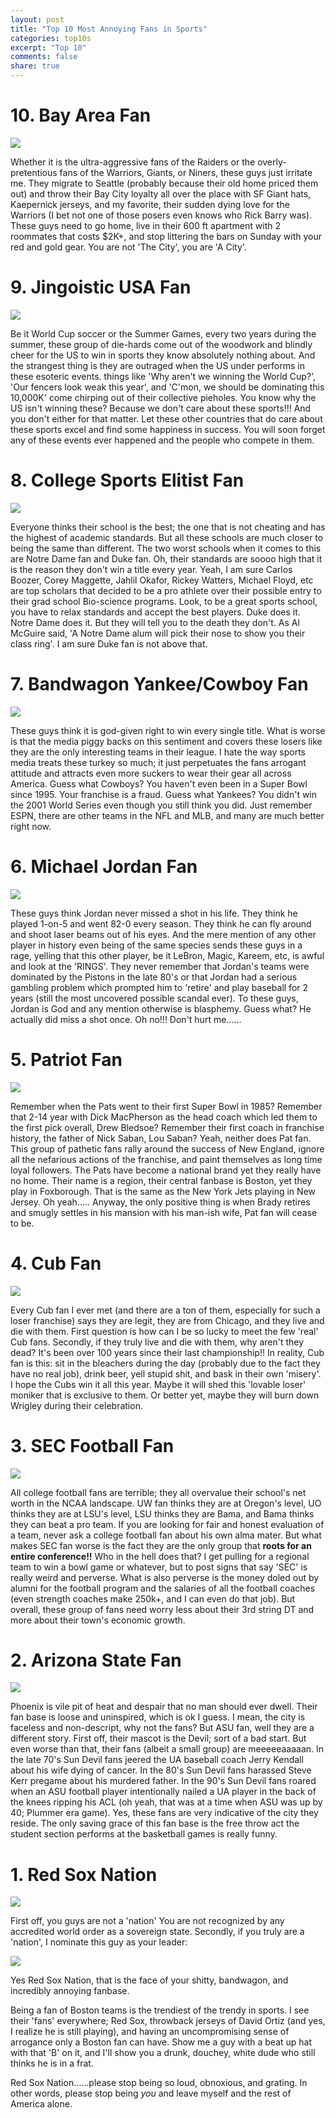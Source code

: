 ```yaml
---
layout: post
title: "Top 10 Most Annoying Fans in Sports"
categories: top10s
excerpt: "Top 10"
comments: false
share: true
---
```




# 10. Bay Area Fan

![](https://s-media-cache-ak0.pinimg.com/564x/9e/93/e3/9e93e3676f80b02331074615b298ccc7.jpg)

Whether it is the ultra-aggressive fans of the Raiders or the overly-pretentious fans of the Warriors, Giants, or Niners, these guys just irritate me. They migrate to Seattle (probably because their old home priced them out) and throw their Bay City loyalty all over the place with SF Giant hats, Kaepernick jerseys, and my favorite, their sudden dying love for the Warriors (I bet not one of those posers even knows who Rick Barry was). These guys need to go home, live in their 600 ft apartment with 2 roommates that costs $2K+, and stop littering the bars on Sunday with your red and gold gear. You are not 'The City', you are 'A City'.


# 9. Jingoistic USA Fan

![](http://i.telegraph.co.uk/multimedia/archive/01661/captainamerica_1661448i.jpg)


 Be it World Cup soccer or the Summer Games, every two years during the summer, these group of die-hards come out of the woodwork and blindly cheer for the US to win in sports they know absolutely nothing about. And the strangest thing is they are outraged when the US under performs in these esoteric events. things like 'Why aren't we winning the World Cup?', 'Our fencers look weak this year', and 'C'mon, we should be dominating this 10,000K' come chirping out of their collective pieholes. You know why the US isn't winning these? Because we don't care about these sports!!! And you don't either for that matter. Let these other countries that do care about these sports excel and find some happiness in success.  You will soon forget any of these events ever happened and the people who compete in them.


# 8. College Sports Elitist Fan

![](http://cdn3.oddsshark.com/cdn/farfuture/DhhZ8Ii8SBt1_OVlt6amMUJPg6067xqj788XAIvNIJ4/mtime:1457620220/sites/default/files/sb_news/2016/03/10/ap_oshark_duke_fans.jpg)

Everyone thinks their school is the best; the one that is not cheating and has the highest of academic standards. But all these schools are much closer to being the same than different. The two worst schools when it comes to this are Notre Dame fan and Duke fan. Oh, their standards are soooo high that it is the reason they don't win a title every year. Yeah, I am sure Carlos Boozer, Corey Maggette, Jahlil Okafor, Rickey Watters, Michael Floyd, etc are top scholars that decided to be a pro athlete over their possible entry to their grad school Bio-science programs. Look, to be a great sports school, you have to relax standards and accept the best players. Duke does it. Notre Dame does it. But they will tell you to the death they don't. As Al McGuire said, 'A Notre Dame alum will pick their nose to show you their class ring'. I am sure Duke fan is not above that.

# 7. Bandwagon Yankee/Cowboy Fan

![](https://pbs.twimg.com/media/BnyKWw_CIAAKYps.jpg)

These guys think it is god-given right to win every single title. What is worse is that the media piggy backs on this sentiment and covers these losers like they are the only interesting teams in their league. I hate the way sports media treats these turkey so much; it just perpetuates the fans arrogant attitude and attracts even more suckers to wear their gear all across America. Guess what Cowboys? You haven't even been in a Super Bowl since 1995. Your franchise is a fraud. Guess what Yankees? You didn't win the 2001 World Series even though you still think you did. Just remember ESPN, there are other teams in the NFL and MLB, and many are much better right now. 



# 6. Michael Jordan Fan

![](https://s-media-cache-ak0.pinimg.com/236x/4d/27/d1/4d27d10a173111573da7ab6a56ffc13e.jpg)

These guys think Jordan never missed a shot in his life. They think he played 1-on-5 and went 82-0 every season. They think he can fly around and shoot laser beams out of his eyes. And the mere mention of any other player in history even being of the same species sends these guys in a rage, yelling that this other player, be it LeBron, Magic, Kareem, etc, is awful and look at the 'RINGS'. They never remember that Jordan's teams were dominated by the Pistons in the late 80's or that Jordan had a serious gambling problem which prompted him to 'retire' and play baseball for 2 years (still the most uncovered possible scandal ever). To these guys, Jordan is God and any mention otherwise is blasphemy. Guess what? He actually did miss a shot once. Oh no!!! Don't hurt me......


# 5. Patriot Fan

![](https://themeatlockersports.files.wordpress.com/2013/06/funny-sports-fans-158.jpg)


Remember when the Pats went to their first Super Bowl in 1985? Remember that 2-14 year with Dick MacPherson as the head coach which led them to the first pick overall, Drew Bledsoe? Remember their first coach in franchise history, the father of Nick Saban, Lou Saban? Yeah, neither does Pat fan. This group of pathetic fans rally around the success of New England, ignore all the nefarious actions of the franchise, and paint themselves as long time loyal followers. The Pats have become a national brand yet they really have no home. Their name is a region, their central fanbase is Boston, yet they play in Foxborough. That is the same as the New York Jets playing in New Jersey. Oh yeah..... Anyway, the only positive thing is when Brady retires and smugly settles in his mansion with his man-ish wife, Pat fan will cease to be.


# 4. Cub Fan

![](http://sportsmockery.com/wp-content/uploads/2014/11/Drunk-Cubs-Fan.png)

Every Cub fan I ever met (and there are a ton of them, especially for such a loser franchise) says they are legit, they are from Chicago, and they live and die with them. First question is how can I be so lucky to meet the few 'real' Cub fans. Secondly, if they truly live and die with them, why aren't they dead? It's been over 100 years since their last championship!! In reality, Cub fan is this: sit in the bleachers during the day (probably due to the fact they have no real job), drink beer, yell stupid shit, and bask in their own 'misery'. I hope the Cubs win it all this year. Maybe it will shed this 'lovable loser' moniker that is exclusive to them. Or better yet, maybe they will burn down Wrigley during their celebration.


# 3. SEC Football Fan

![](http://s3.amazonaws.com/media.asp/SPORTS_FBC-SEC_34_AT.jpg)


All college football fans are terrible; they all overvalue their school's net worth in the NCAA landscape. UW fan thinks they are at Oregon's level, UO thinks they are at LSU's level, LSU thinks they are Bama, and Bama thinks they can beat a pro team. If you are looking for fair and honest evaluation of a team, never ask a college football fan about his own alma mater. But what makes SEC fan worse is the fact they are the only group that **roots for an entire conference!!** Who in the hell does that? I get pulling for a regional team to win a bowl game or whatever, but to post signs that say 'SEC' is really weird and perverse. What is also perverse is the money doled out by alumni for the football program and the salaries of all the football coaches (even strength coaches make 250k+, and I can even do that job). But overall, these group of fans need worry less about their 3rd string DT and more about their town's economic growth.


# 2. Arizona State Fan

![](https://alumni.asu.edu/sites/default/files/Optimized-Sparky&Fan_ret.jpg)

Phoenix is vile pit of heat and despair that no man should ever dwell. Their fan base is loose and uninspired, which is ok I guess. I mean, the city is faceless and non-descript, why not the fans? But ASU fan, well they are a different story. First off, their mascot is the Devil; sort of a bad start. But even worse than that, their fans (albeit a small group) are meeeeeaaaaan. In the late 70's Sun Devil fans jeered the UA baseball coach Jerry Kendall about his wife dying of cancer. In the 80's Sun Devil fans harassed Steve Kerr pregame about his murdered father. In the 90's Sun Devil fans roared when an ASU football player intentionally nailed a UA player in the back of the knees ripping his ACL (oh yeah, that was at a time when ASU was up by 40; Plummer era game). Yes, these fans are very indicative of the city they reside. The only saving grace of this fan base is the free throw act the student section performs at the basketball games is really funny.





# 1. Red Sox Nation


![](http://boston.sportsthenandnow.com/wp/wp-content/uploads/2012/08/Red-Sox-Nation.jpg)


First off, you guys are not a 'nation' You are not recognized by any accredited world order as a sovereign state. Secondly, if you truly are a 'nation', I nominate this guy as your leader:




![](https://lh5.googleusercontent.com/-6RTSc9Ci8BI/TYCGaRL3ZtI/AAAAAAAABNQ/k3sf4qaBOoY/s1600/redsoxscaryguy.jpg)



Yes Red Sox Nation, that is the face of your shitty, bandwagon, and incredibly annoying fanbase. 

Being a fan of Boston teams is the trendiest of the trendy in sports. I see their 'fans' everywhere; Red Sox, throwback jerseys of David Ortiz (and yes, I realize he is still playing), and having an uncompromising sense of arrogance only a Boston fan can have. Show me a guy with a beat up hat with that 'B' on it, and I'll show you a drunk, douchey, white dude who still thinks he is in a frat. 

Red Sox Nation......please stop being so loud, obnoxious, and grating. In other words, please stop being *you* and leave myself and the rest of America alone. 


